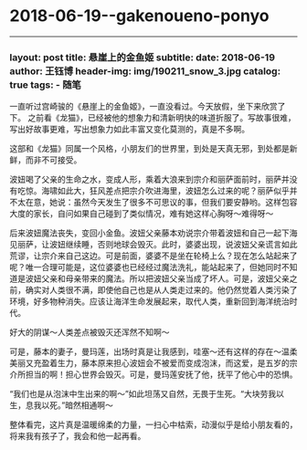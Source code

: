 # 2018-06-19--gakenoueno-ponyo

***

### layout: post title: 悬崖上的金鱼姬 subtitle: date: 2018-06-19 author: 王钰博 header-img: img/190211\_snow\_3.jpg catalog: true tags: - 随笔

一直听过宫崎骏的《悬崖上的金鱼姬》，一直没看过。今天放假，坐下来欣赏了下。 之前看《龙猫》，已经被他的想象力和清新明快的味道折服了。写故事很难，写出好故事更难，写出想象力如此丰富又变化莫测的，真是不多啊。

这部和《龙猫》同属一个风格，小朋友们的世界里，到处是天真无邪，到处都是新鲜，而非不可接受。

波妞喝了父亲的生命之水，变成人形，乘着大浪来到宗介和丽萨面前时，丽萨并没有吃惊。海啸如此大，狂风差点把宗介吹进海里，波妞怎么过来的呢？丽萨似乎并不太在意，她说：虽然今天发生了很多不可思议的事，但我们要安静哟。这样包容大度的家长，自问如果自己碰到了类似情况，难有她这样心胸呀～难得呀～

后来波妞魔法丧失，变回小金鱼。波妞父亲藤本劝说宗介带着波妞和自己一起下海见丽萨，让波妞继续睡，否则地球会毁灭。此时，婆婆出现，说波妞父亲谎言如此荒谬，让宗介来自己这边。可是前面，婆婆不是坐在轮椅上么？现在怎么站起来了呢？唯一合理可能是，这位婆婆也已经经过魔法洗礼，能站起来了，但她同时不知道是波妞父亲和母亲带来的魔法。所以把波妞父亲当成了坏人。可是，波妞父亲之前，确实对人类很不满，即使他自己也是从人类走过来的。他仍然觉着人类污染了环境，好多物种消失。应该让海洋生命发展起来，取代人类，重新回到海洋统治时代。

好大的阴谋～人类差点被毁灭还浑然不知啊～

可是，藤本的妻子，曼玛莲，出场时真是让我感到，哇塞～还有这样的存在～温柔美丽又充盈着生力，藤本原来担心波妞会不被爱而变成泡沫，而这爱，是五岁的宗介所担当的啊！担心世界会毁灭。可是，曼玛莲安抚了他，抚平了他心中的恐惧。

“我们也是从泡沫中生出来的啊～”如此坦荡又自然，无畏于生死。“大块劳我以生，息我以死。”暗然相通啊～

整体看完，这片真是温暖绵柔的力量，一扫心中枯索，动漫似乎是给小朋友看的，将来我有孩子了，我会和他一起再看。
